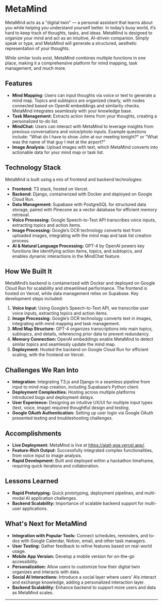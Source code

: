 # MetaMind

MetaMind acts as a "digital twin" — a personal assistant that learns about you while helping you understand yourself better. In today’s busy world, it’s hard to keep track of thoughts, tasks, and ideas. MetaMind is designed to organize your mind and act as an intuitive, AI-driven companion. Simply speak or type, and MetaMind will generate a structured, aesthetic representation of your thoughts.

While similar tools exist, MetaMind combines multiple functions in one place, making it a comprehensive platform for mind mapping, task management, and much more.

## Features

- **Mind Mapping:** Users can input thoughts via voice or text to generate a mind map. Topics and subtopics are organized clearly, with nodes connected based on OpenAI embeddings and similarity checks. MetaMind integrates seamlessly with your knowledge base.
- **Task Management:** Extracts action items from your thoughts, creating a personalized to-do list.
- **MindChat:** Users can interact with MetaMind to leverage insights from previous conversations and voice/photo inputs. Example questions include: "What do I have to show John at our meeting tonight?" or "What was the name of that guy I met at the airport?"
- **Image Analysis:** Upload images with text, which MetaMind converts into actionable data for your mind map or task list.

## Technology Stack

MetaMind is built using a mix of frontend and backend technologies:

- **Frontend:** T3 stack, hosted on Vercel.
- **Backend:** Django, containerized with Docker and deployed on Google Cloud Run.
- **Data Management:** Supabase with PostgreSQL for structured data storage, paired with Pinecone as a vector database for efficient memory retrieval.
- **Voice Processing:** Google Speech-to-Text API transcribes voice inputs, extracting topics and action items.
- **Image Processing:** Google’s OCR technology converts text from uploaded images, integrating with the mind map and task list creation process.
- **AI & Natural Language Processing:** GPT-4 by OpenAI powers key functions like identifying action items, topics, and subtopics, and enables dynamic interactions in the MindChat feature.

## How We Built It

MetaMind’s backend is containerized with Docker and deployed on Google Cloud Run for scalability and streamlined performance. The frontend is hosted on Vercel, while data management relies on Supabase. Key development steps included:

1. **Voice Input:** Using Google’s Speech-to-Text API, we transcribe user voice inputs, extracting topics and action items.
2. **Image Processing:** Google’s OCR technology converts text in images, integrating with mind mapping and task management.
3. **Mind Map Structure:** GPT-4 organizes transcriptions into main topics, subtopics, and details, referencing prior data to prevent redundancy.
4. **Memory Connection:** OpenAI embeddings enable MetaMind to detect similar topics and seamlessly update the mind map.
5. **Deployment:** Hosted the backend on Google Cloud Run for efficient scaling, with the frontend on Vercel.

## Challenges We Ran Into

- **Integration:** Integrating T3.js and Django in a seamless pipeline from input to mind map creation, including Supabase’s Python client.
- **Deployment Complexities:** Hosting across multiple platforms introduced bugs and deployment delays.
- **User Experience:** Designing an intuitive UX/UI for multiple input types (text, voice, image) required thoughtful design and testing.
- **Google OAuth Authentication:** Setting up user login via Google OAuth presented testing and troubleshooting challenges.

## Accomplishments

- **Live Deployment:** MetaMind is live at https://aiatl-aga.vercel.app/.
- **Feature-Rich Output:** Successfully integrated complex functionalities, from voice input to image analysis.
- **Rapid Development:** Built and deployed within a hackathon timeframe, requiring quick iterations and collaboration.

## Lessons Learned

- **Rapid Prototyping:** Quick prototyping, deployment pipelines, and multi-modal AI application challenges.
- **Backend Scalability:** Importance of scalable backend support for multi-user applications.

## What's Next for MetaMind

- **Integration with Popular Tools:** Connect schedules, reminders, and to-dos with Google Calendar, Notion, email, and other task managers.
- **User Testing:** Gather feedback to refine features based on real-world usage.
- **Mobile App Version:** Develop a mobile version for on-the-go accessibility.
- **Personalization:** Allow users to customize how their digital twin organizes and interacts with data.
- **Social AI Interactions:** Introduce a social layer where users’ AIs interact and exchange knowledge, adding a personalized interaction layer.
- **Backend Scalability:** Enhance backend to support more users and data as MetaMind scales.

---

